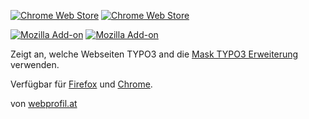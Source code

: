 [![Chrome Web Store](https://img.shields.io/chrome-web-store/v/kkbhnlbbfpkdbipkjgagfagcbaacmfge.svg)](https://chrome.google.com/webstore/detail/mask-detector/kkbhnlbbfpkdbipkjgagfagcbaacmfge)
[![Chrome Web Store](https://img.shields.io/badge/chrome%20web%20store-download%20now-brightgreen.svg)](https://chrome.google.com/webstore/detail/mask-detector/kkbhnlbbfpkdbipkjgagfagcbaacmfge)

[![Mozilla Add-on](https://img.shields.io/amo/v/mask-detector.svg)](https://addons.mozilla.org/de/firefox/addon/mask-detector/)
[![Mozilla Add-on](https://img.shields.io/badge/mozilla%20addon-download%20now-brightgreen.svg)](https://addons.mozilla.org/de/firefox/addon/mask-detector/)

Zeigt an, welche Webseiten TYPO3 and die [Mask TYPO3 Erweiterung](https://github.com/Gernott/mask) verwenden.

Verfügbar für [Firefox](https://addons.mozilla.org/de/firefox/addon/mask-detector/) und [Chrome](https://chrome.google.com/webstore/detail/mask-detector/kkbhnlbbfpkdbipkjgagfagcbaacmfge).

von [webprofil.at](http://www.webprofil.at/)

